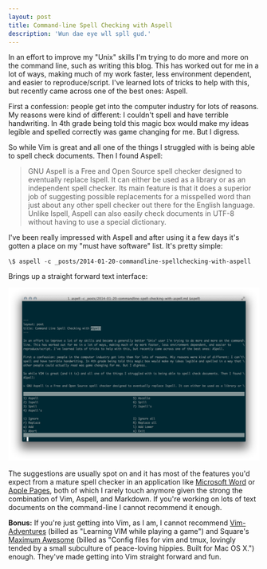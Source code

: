 ```yaml
---
layout: post
title: Command-line Spell Checking with Aspell
description: 'Wun dae eye wll spll gud.'
---
```


In an effort to improve my "Unix" skills I'm trying to do more and more on the command line, such as writing this blog. This has worked out for me in a lot of ways, making much of my work faster, less environment dependent, and easier to reproduce/script. I've learned lots of tricks to help with this, but recently came across one of the best ones: Aspell.

First a confession: people get into the computer industry for lots of reasons. My reasons were kind of different: I couldn't spell and have terrible handwriting. In 4th grade being told this magic box would make my ideas legible and spelled correctly was game changing for me. But I digress.

So while Vim is great and all one of the things I struggled with is being able to spell check documents. Then I found Aspell:

> GNU Aspell is a Free and Open Source spell checker designed to eventually replace Ispell. It can either be used as a library or as an independent spell checker. Its main feature is that it does a superior job of suggesting possible replacements for a misspelled word than just about any other spell checker out there for the English language. Unlike Ispell, Aspell can also easily check documents in UTF-8 without having to use a special dictionary.

I've been really impressed with Aspell and after using it a few days it's gotten a place on my "must have software" list. It's pretty simple:

```
\$ aspell -c _posts/2014-01-20-commandline-spellchecking-with-aspell
```

Brings up a straight forward text interface:

<img src="/public/aspell.png" alt="aspell" style="width: 700px;"/>

The suggestions are usually spot on and it has most of the features you'd expect from a mature spell checker in an application like [Microsoft Word](http://office.microsoft.com/en-us/word/) or [Apple Pages](http://www.apple.com/mac/pages/), both of which I rarely touch anymore given the strong the combination of Vim, Aspell, and Markdown. If you're working on lots of text documents on the command-line I cannot recommend it enough.

**Bonus:** If you're just getting into Vim, as I am, I cannot recommend [Vim-Adventures](http://vim-adventures.com) (billed as "Learning VIM while playing a game") and Square's [Maximum Awesome](https://github.com/square/maximum-awesome) (billed as "Config files for vim and tmux, lovingly tended by a small subculture of peace-loving hippies. Built for Mac OS X.") enough. They've made getting into Vim straight forward and fun.
